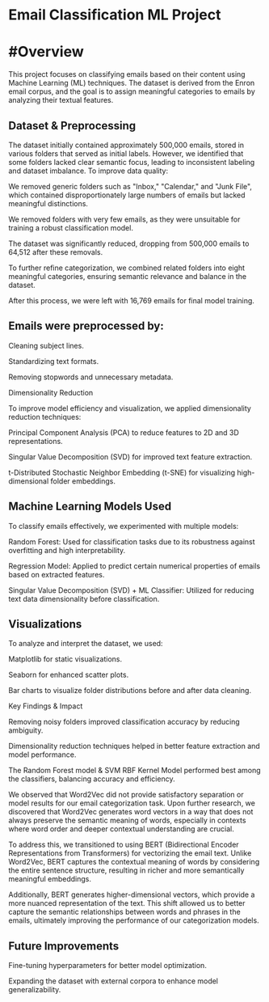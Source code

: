 # Email Classification ML Project

# #Overview

This project focuses on classifying emails based on their content using Machine Learning (ML) techniques. The dataset is derived from the Enron email corpus, and the goal is to assign meaningful categories to emails by analyzing their textual features.

## Dataset & Preprocessing

The dataset initially contained approximately 500,000 emails, stored in various folders that served as initial labels. However, we identified that some folders lacked clear semantic focus, leading to inconsistent labeling and dataset imbalance. To improve data quality:

We removed generic folders such as "Inbox," "Calendar," and "Junk File", which contained disproportionately large numbers of emails but lacked meaningful distinctions.

We removed folders with very few emails, as they were unsuitable for training a robust classification model.

The dataset was significantly reduced, dropping from 500,000 emails to 64,512 after these removals.

To further refine categorization, we combined related folders into eight meaningful categories, ensuring semantic relevance and balance in the dataset.

After this process, we were left with 16,769 emails for final model training.

## Emails were preprocessed by:

Cleaning subject lines.

Standardizing text formats.

Removing stopwords and unnecessary metadata.

Dimensionality Reduction

To improve model efficiency and visualization, we applied dimensionality reduction techniques:

Principal Component Analysis (PCA) to reduce features to 2D and 3D representations.

Singular Value Decomposition (SVD) for improved text feature extraction.

t-Distributed Stochastic Neighbor Embedding (t-SNE) for visualizing high-dimensional folder embeddings.

## Machine Learning Models Used

To classify emails effectively, we experimented with multiple models:

Random Forest: Used for classification tasks due to its robustness against overfitting and high interpretability.

Regression Model: Applied to predict certain numerical properties of emails based on extracted features.

Singular Value Decomposition (SVD) + ML Classifier: Utilized for reducing text data dimensionality before classification.

## Visualizations

To analyze and interpret the dataset, we used:

Matplotlib for static visualizations.

Seaborn for enhanced scatter plots.

Bar charts to visualize folder distributions before and after data cleaning.

Key Findings & Impact

Removing noisy folders improved classification accuracy by reducing ambiguity.

Dimensionality reduction techniques helped in better feature extraction and model performance.

The Random Forest model & SVM RBF Kernel Model performed best among the classifiers, balancing accuracy and efficiency.

We observed that Word2Vec did not provide satisfactory separation or model results for our email categorization task. Upon further research, we discovered that Word2Vec generates word vectors in a way that does not always preserve the semantic meaning of words, especially in contexts where word order and deeper contextual understanding are crucial.

To address this, we transitioned to using BERT (Bidirectional Encoder Representations from Transformers) for vectorizing the email text. Unlike Word2Vec, BERT captures the contextual meaning of words by considering the entire sentence structure, resulting in richer and more semantically meaningful embeddings.

Additionally, BERT generates higher-dimensional vectors, which provide a more nuanced representation of the text. This shift allowed us to better capture the semantic relationships between words and phrases in the emails, ultimately improving the performance of our categorization models.

## Future Improvements

Fine-tuning hyperparameters for better model optimization.

Expanding the dataset with external corpora to enhance model generalizability.
